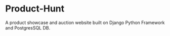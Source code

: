 # Product-Hunt
A product showcase and auction website built on Django Python Framework and PostgresSQL DB.
